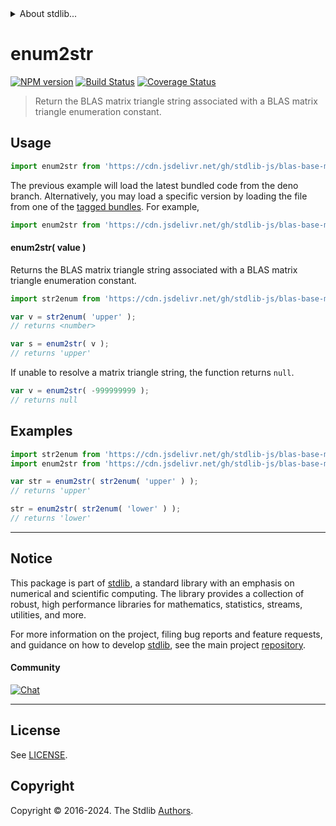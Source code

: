 <!--

@license Apache-2.0

Copyright (c) 2024 The Stdlib Authors.

Licensed under the Apache License, Version 2.0 (the "License");
you may not use this file except in compliance with the License.
You may obtain a copy of the License at

   http://www.apache.org/licenses/LICENSE-2.0

Unless required by applicable law or agreed to in writing, software
distributed under the License is distributed on an "AS IS" BASIS,
WITHOUT WARRANTIES OR CONDITIONS OF ANY KIND, either express or implied.
See the License for the specific language governing permissions and
limitations under the License.

-->


<details>
  <summary>
    About stdlib...
  </summary>
  <p>We believe in a future in which the web is a preferred environment for numerical computation. To help realize this future, we've built stdlib. stdlib is a standard library, with an emphasis on numerical and scientific computation, written in JavaScript (and C) for execution in browsers and in Node.js.</p>
  <p>The library is fully decomposable, being architected in such a way that you can swap out and mix and match APIs and functionality to cater to your exact preferences and use cases.</p>
  <p>When you use stdlib, you can be absolutely certain that you are using the most thorough, rigorous, well-written, studied, documented, tested, measured, and high-quality code out there.</p>
  <p>To join us in bringing numerical computing to the web, get started by checking us out on <a href="https://github.com/stdlib-js/stdlib">GitHub</a>, and please consider <a href="https://opencollective.com/stdlib">financially supporting stdlib</a>. We greatly appreciate your continued support!</p>
</details>

# enum2str

[![NPM version][npm-image]][npm-url] [![Build Status][test-image]][test-url] [![Coverage Status][coverage-image]][coverage-url] <!-- [![dependencies][dependencies-image]][dependencies-url] -->

> Return the BLAS matrix triangle string associated with a BLAS matrix triangle enumeration constant.

<!-- Section to include introductory text. Make sure to keep an empty line after the intro `section` element and another before the `/section` close. -->

<section class="intro">

</section>

<!-- /.intro -->

<!-- Package usage documentation. -->



<section class="usage">

## Usage

```javascript
import enum2str from 'https://cdn.jsdelivr.net/gh/stdlib-js/blas-base-matrix-triangle-enum2str@deno/mod.js';
```
The previous example will load the latest bundled code from the deno branch. Alternatively, you may load a specific version by loading the file from one of the [tagged bundles](https://github.com/stdlib-js/blas-base-matrix-triangle-enum2str/tags). For example,

```javascript
import enum2str from 'https://cdn.jsdelivr.net/gh/stdlib-js/blas-base-matrix-triangle-enum2str@v0.1.1-deno/mod.js';
```

#### enum2str( value )

Returns the BLAS matrix triangle string associated with a BLAS matrix triangle enumeration constant.

```javascript
import str2enum from 'https://cdn.jsdelivr.net/gh/stdlib-js/blas-base-matrix-triangle-str2enum@deno/mod.js';

var v = str2enum( 'upper' );
// returns <number>

var s = enum2str( v );
// returns 'upper'
```

If unable to resolve a matrix triangle string, the function returns `null`.

```javascript
var v = enum2str( -999999999 );
// returns null
```

</section>

<!-- /.usage -->

<!-- Package usage notes. Make sure to keep an empty line after the `section` element and another before the `/section` close. -->

<section class="notes">

</section>

<!-- /.notes -->

<!-- Package usage examples. -->

<section class="examples">

## Examples

<!-- eslint no-undef: "error" -->

```javascript
import str2enum from 'https://cdn.jsdelivr.net/gh/stdlib-js/blas-base-matrix-triangle-str2enum@deno/mod.js';
import enum2str from 'https://cdn.jsdelivr.net/gh/stdlib-js/blas-base-matrix-triangle-enum2str@deno/mod.js';

var str = enum2str( str2enum( 'upper' ) );
// returns 'upper'

str = enum2str( str2enum( 'lower' ) );
// returns 'lower'
```

</section>

<!-- /.examples -->

<!-- Section to include cited references. If references are included, add a horizontal rule *before* the section. Make sure to keep an empty line after the `section` element and another before the `/section` close. -->

<section class="references">

</section>

<!-- /.references -->

<!-- Section for related `stdlib` packages. Do not manually edit this section, as it is automatically populated. -->

<section class="related">

</section>

<!-- /.related -->

<!-- Section for all links. Make sure to keep an empty line after the `section` element and another before the `/section` close. -->


<section class="main-repo" >

* * *

## Notice

This package is part of [stdlib][stdlib], a standard library with an emphasis on numerical and scientific computing. The library provides a collection of robust, high performance libraries for mathematics, statistics, streams, utilities, and more.

For more information on the project, filing bug reports and feature requests, and guidance on how to develop [stdlib][stdlib], see the main project [repository][stdlib].

#### Community

[![Chat][chat-image]][chat-url]

---

## License

See [LICENSE][stdlib-license].


## Copyright

Copyright &copy; 2016-2024. The Stdlib [Authors][stdlib-authors].

</section>

<!-- /.stdlib -->

<!-- Section for all links. Make sure to keep an empty line after the `section` element and another before the `/section` close. -->

<section class="links">

[npm-image]: http://img.shields.io/npm/v/@stdlib/blas-base-matrix-triangle-enum2str.svg
[npm-url]: https://npmjs.org/package/@stdlib/blas-base-matrix-triangle-enum2str

[test-image]: https://github.com/stdlib-js/blas-base-matrix-triangle-enum2str/actions/workflows/test.yml/badge.svg?branch=v0.1.1
[test-url]: https://github.com/stdlib-js/blas-base-matrix-triangle-enum2str/actions/workflows/test.yml?query=branch:v0.1.1

[coverage-image]: https://img.shields.io/codecov/c/github/stdlib-js/blas-base-matrix-triangle-enum2str/main.svg
[coverage-url]: https://codecov.io/github/stdlib-js/blas-base-matrix-triangle-enum2str?branch=main

<!--

[dependencies-image]: https://img.shields.io/david/stdlib-js/blas-base-matrix-triangle-enum2str.svg
[dependencies-url]: https://david-dm.org/stdlib-js/blas-base-matrix-triangle-enum2str/main

-->

[chat-image]: https://img.shields.io/gitter/room/stdlib-js/stdlib.svg
[chat-url]: https://app.gitter.im/#/room/#stdlib-js_stdlib:gitter.im

[stdlib]: https://github.com/stdlib-js/stdlib

[stdlib-authors]: https://github.com/stdlib-js/stdlib/graphs/contributors

[umd]: https://github.com/umdjs/umd
[es-module]: https://developer.mozilla.org/en-US/docs/Web/JavaScript/Guide/Modules

[deno-url]: https://github.com/stdlib-js/blas-base-matrix-triangle-enum2str/tree/deno
[deno-readme]: https://github.com/stdlib-js/blas-base-matrix-triangle-enum2str/blob/deno/README.md
[umd-url]: https://github.com/stdlib-js/blas-base-matrix-triangle-enum2str/tree/umd
[umd-readme]: https://github.com/stdlib-js/blas-base-matrix-triangle-enum2str/blob/umd/README.md
[esm-url]: https://github.com/stdlib-js/blas-base-matrix-triangle-enum2str/tree/esm
[esm-readme]: https://github.com/stdlib-js/blas-base-matrix-triangle-enum2str/blob/esm/README.md
[branches-url]: https://github.com/stdlib-js/blas-base-matrix-triangle-enum2str/blob/main/branches.md

[stdlib-license]: https://raw.githubusercontent.com/stdlib-js/blas-base-matrix-triangle-enum2str/main/LICENSE

</section>

<!-- /.links -->

